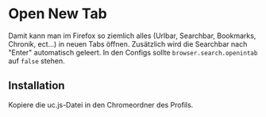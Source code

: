 # Open New Tab
Damit kann man im Firefox so ziemlich alles (Urlbar, Searchbar, Bookmarks, Chronik, ect...) in neuen Tabs öffnen. 
Zusätzlich wird die Searchbar nach "Enter" automatisch geleert. In den Configs sollte `browser.search.openintab` auf `false` stehen.

## Installation
Kopiere die uc.js-Datei in den Chromeordner des Profils.

